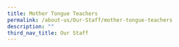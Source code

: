 ```yaml
---
title: Mother Tongue Teachers
permalink: /about-us/Our-Staff/mother-tongue-teachers
description: ""
third_nav_title: Our Staff
---
```

